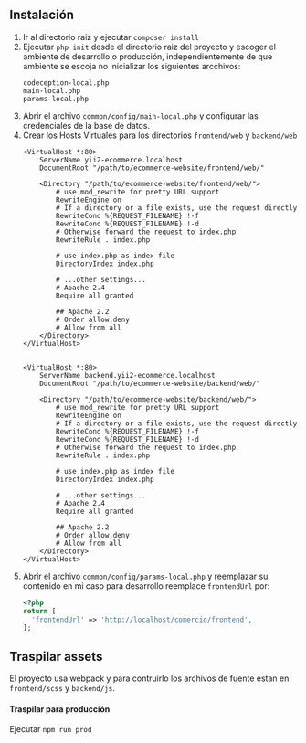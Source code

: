 ## Instalación
1. Ir al directorio raiz y ejecutar `composer install`
1. Ejecutar `php init` desde el directorio raiz  del proyecto y escoger el ambiente de desarrollo o producción, independientemente de que ambiente se escoja no inicializar los siguientes arcchivos:
    ```
    codeception-local.php
    main-local.php
    params-local.php
    ```
1. Abrir el archivo `common/config/main-local.php` y configurar las credenciales de la base de datos.
1. Crear los Hosts Virtuales para los directorios `frontend/web` y `backend/web` 
    ```
    <VirtualHost *:80>
        ServerName yii2-ecommerce.localhost
        DocumentRoot "/path/to/ecommerce-website/frontend/web/"
        
        <Directory "/path/to/ecommerce-website/frontend/web/">
            # use mod_rewrite for pretty URL support
            RewriteEngine on
            # If a directory or a file exists, use the request directly
            RewriteCond %{REQUEST_FILENAME} !-f
            RewriteCond %{REQUEST_FILENAME} !-d
            # Otherwise forward the request to index.php
            RewriteRule . index.php

            # use index.php as index file
            DirectoryIndex index.php

            # ...other settings...
            # Apache 2.4
            Require all granted
            
            ## Apache 2.2
            # Order allow,deny
            # Allow from all
        </Directory>
    </VirtualHost>
    
    
    <VirtualHost *:80>
        ServerName backend.yii2-ecommerce.localhost
        DocumentRoot "/path/to/ecommerce-website/backend/web/"
        
        <Directory "/path/to/ecommerce-website/backend/web/">
            # use mod_rewrite for pretty URL support
            RewriteEngine on
            # If a directory or a file exists, use the request directly
            RewriteCond %{REQUEST_FILENAME} !-f
            RewriteCond %{REQUEST_FILENAME} !-d
            # Otherwise forward the request to index.php
            RewriteRule . index.php

            # use index.php as index file
            DirectoryIndex index.php

            # ...other settings...
            # Apache 2.4
            Require all granted
            
            ## Apache 2.2
            # Order allow,deny
            # Allow from all
        </Directory>
    </VirtualHost>
    ```
1. Abrir el archivo `common/config/params-local.php`  y reemplazar su contenido en mi caso para desarrollo reemplace `frontendUrl` por:
    ```php
    <?php
    return [
      'frontendUrl' => 'http://localhost/comercio/frontend', 
    ];
    ```

## Traspilar assets
El proyecto usa webpack y para contruirlo los archivos de fuente estan en `frontend/scss` y `backend/js`.

#### Traspilar para producción
Ejecutar `npm run prod` 


